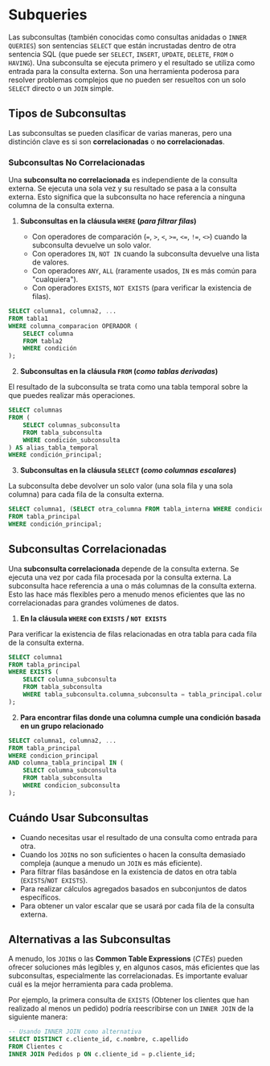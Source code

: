 # Subqueries

Las subconsultas (también conocidas como consultas anidadas o `INNER QUERIES`) son sentencias `SELECT` que están incrustadas dentro de otra sentencia SQL (que puede ser `SELECT`, `INSERT`, `UPDATE`, `DELETE`, `FROM` o `HAVING`). Una subconsulta se ejecuta primero y el resultado se utiliza como entrada para la consulta externa. Son una herramienta poderosa para resolver problemas complejos que no pueden ser resueltos con un solo `SELECT` directo o un `JOIN` simple.

## Tipos de Subconsultas

Las subconsultas se pueden clasificar de varias maneras, pero una distinción clave es si son **correlacionadas** o **no correlacionadas**.

### Subconsultas No Correlacionadas

Una **subconsulta no correlacionada** es independiente de la consulta externa. Se ejecuta una sola vez y su resultado se pasa a la consulta externa. Esto significa que la subconsulta no hace referencia a ninguna columna de la consulta externa.

1. **Subconsultas en la cláusula `WHERE` (_para filtrar filas_)**

   - Con operadores de comparación (`=`, `>`, `<`, `>=`, `<=`, `!=`, `<>`) cuando la subconsulta devuelve un solo valor.
   - Con operadores `IN`, `NOT IN` cuando la subconsulta devuelve una lista de valores.
   - Con operadores `ANY`, `ALL` (raramente usados, `IN` es más común para "cualquiera").
   - Con operadores `EXISTS`, `NOT EXISTS` (para verificar la existencia de filas).

```sql
SELECT columna1, columna2, ...
FROM tabla1
WHERE columna_comparacion OPERADOR (
    SELECT columna
    FROM tabla2
    WHERE condición
);
```

2. **Subconsultas en la cláusula `FROM` (_como tablas derivadas_)**

El resultado de la subconsulta se trata como una tabla temporal sobre la que puedes realizar más operaciones.

```sql
SELECT columnas
FROM (
    SELECT columnas_subconsulta
    FROM tabla_subconsulta
    WHERE condición_subconsulta
) AS alias_tabla_temporal
WHERE condición_principal;
```

3. **Subconsultas en la cláusula `SELECT` (_como columnas escalares_)**

La subconsulta debe devolver un solo valor (una sola fila y una sola columna) para cada fila de la consulta externa.

```sql
SELECT columna1, (SELECT otra_columna FROM tabla_interna WHERE condición) AS alias_subconsulta
FROM tabla_principal
WHERE condición_principal;
```

## Subconsultas Correlacionadas

Una **subconsulta correlacionada** depende de la consulta externa. Se ejecuta una vez por cada fila procesada por la consulta externa. La subconsulta hace referencia a una o más columnas de la consulta externa. Esto las hace más flexibles pero a menudo menos eficientes que las no correlacionadas para grandes volúmenes de datos.

1. **En la cláusula `WHERE` con `EXISTS` / `NOT EXISTS`**

Para verificar la existencia de filas relacionadas en otra tabla para cada fila de la consulta externa.

```sql
SELECT columna1
FROM tabla_principal
WHERE EXISTS (
    SELECT columna_subconsulta
    FROM tabla_subconsulta
    WHERE tabla_subconsulta.columna_subconsulta = tabla_principal.columna1
);
```

2. **Para encontrar filas donde una columna cumple una condición basada en un grupo relacionado**

```sql
SELECT columna1, columna2, ...
FROM tabla_principal
WHERE condicion_principal
AND columna_tabla_principal IN (
    SELECT columna_subconsulta
    FROM tabla_subconsulta
    WHERE condicion_subconsulta
);
```

## Cuándo Usar Subconsultas

- Cuando necesitas usar el resultado de una consulta como entrada para otra.
- Cuando los `JOIN`s no son suficientes o hacen la consulta demasiado compleja (aunque a menudo un `JOIN` es más eficiente).
- Para filtrar filas basándose en la existencia de datos en otra tabla (`EXISTS`/`NOT EXISTS`).
- Para realizar cálculos agregados basados en subconjuntos de datos específicos.
- Para obtener un valor escalar que se usará por cada fila de la consulta externa.

## Alternativas a las Subconsultas

A menudo, los `JOIN`s o las **Common Table Expressions** (_CTEs_) pueden ofrecer soluciones más legibles y, en algunos casos, más eficientes que las subconsultas, especialmente las correlacionadas. Es importante evaluar cuál es la mejor herramienta para cada problema.

Por ejemplo, la primera consulta de `EXISTS` (Obtener los clientes que han realizado al menos un pedido) podría reescribirse con un `INNER JOIN` de la siguiente manera:

```sql
-- Usando INNER JOIN como alternativa
SELECT DISTINCT c.cliente_id, c.nombre, c.apellido
FROM Clientes c
INNER JOIN Pedidos p ON c.cliente_id = p.cliente_id;
```
